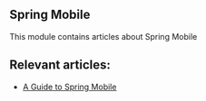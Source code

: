 ## Spring Mobile

This module contains articles about Spring Mobile

## Relevant articles:

- [A Guide to Spring Mobile](https://www.surya.com/spring-mobile)

